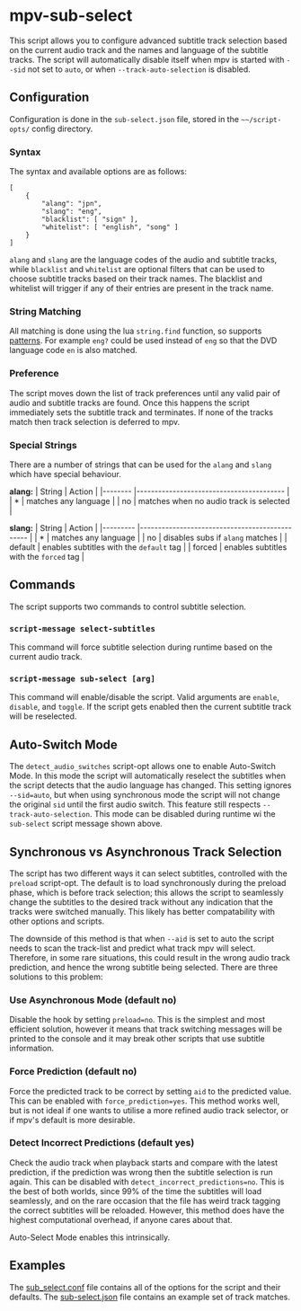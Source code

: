 # mpv-sub-select

This script allows you to configure advanced subtitle track selection based on the current audio track and the names and language of the subtitle tracks. The script will automatically disable itself when mpv is started with `--sid` not set to `auto`, or when `--track-auto-selection` is disabled.

## Configuration

Configuration is done in the `sub-select.json` file, stored in the `~~/script-opts/` config directory.

### Syntax
The syntax and available options are as follows:

```
[
    {
        "alang": "jpn",
        "slang": "eng",
        "blacklist": [ "sign" ],
        "whitelist": [ "english", "song" ]
    }
]
```

`alang` and `slang` are the language codes of the audio and subtitle tracks, while `blacklist` and `whitelist` are optional filters that can be used to choose subtitle tracks based on their track names. The blacklist and whitelist will trigger if any of their entries are present in the track name.

### String Matching
All matching is done using the lua `string.find` function, so supports [patterns](http://lua-users.org/wiki/PatternsTutorial). For example `eng?` could be used instead of `eng` so that the DVD language code `en` is also matched.

### Preference

The script moves down the list of track preferences until any valid pair of audio and subtitle tracks are found. Once this happens the script immediately sets the subtitle track and terminates. If none of the tracks match then track selection is deferred to mpv.

### Special Strings
There are a number of strings that can be used for the `alang` and `slang` which have special behaviour.

**alang:**
| String 	| Action                                  	|
|--------	|-----------------------------------------	|
| *      	| matches any language                    	|
| no     	| matches when no audio track is selected 	|

**slang:**
| String  	| Action                                        	|
|---------	|-----------------------------------------------	|
| *      	| matches any language                          	|
| no      	| disables subs if `alang` matches                	|
| default 	| enables subtitles with the `default` tag       	|
| forced  	| enables subtitles with the `forced` tag       	|

## Commands
The script supports two commands to control subtitle selection.

### `script-message select-subtitles`
This command will force subtitle selection during runtime based on the current audio track.

### `script-message sub-select [arg]`
This command will enable/disable the script. Valid arguments are `enable`, `disable`, and `toggle`. If the script gets enabled then the current subtitle track will be reselected.

## Auto-Switch Mode
The `detect_audio_switches` script-opt allows one to enable Auto-Switch Mode. In this mode the script will automatically reselect the subtitles when the script detects that the audio language has changed.
This setting ignores `--sid=auto`, but when using synchronous mode the script will not change the original `sid` until the first audio switch. This feature still respects `--track-auto-selection`.
This mode can be disabled during runtime wi the `sub-select` script message shown above.


## Synchronous vs Asynchronous Track Selection
The script has two different ways it can select subtitles, controlled with the `preload` script-opt. The default is to load synchronously during the preload phase, which is before track selection; this allows the script to seamlessly change the subtitles to the desired track without any indication that the tracks were switched manually. This likely has better compatability with other options and scripts.

The downside of this method is that when `--aid` is set to auto the script needs to scan the track-list and predict what track mpv will select. Therefore, in some rare situations, this could result in the wrong audio track prediction, and hence the wrong subtitle being selected. There are three solutions to this problem:

### Use Asynchronous Mode (default no)
Disable the hook by setting `preload=no`. This is the simplest and most efficient solution, however it means that track switching messages will be printed to the console and it may break other scripts that use subtitle information.

### Force Prediction (default no)
Force the predicted track to be correct by setting `aid` to the predicted value. This can be enabled with `force_prediction=yes`.
This method works well, but is not ideal if one wants to utilise a more refined audio track selector, or if mpv's default is more desirable.

### Detect Incorrect Predictions (default yes)
Check the audio track when playback starts and compare with the latest prediction, if the prediction was wrong then the subtitle selection is run again. This can be disabled with `detect_incorrect_predictions=no`. This is the best of both worlds, since 99% of the time the subtitles will load seamlessly, and on the rare occasion that the file has weird track tagging the correct subtitles will be reloaded. However, this method does have the highest computational overhead, if anyone cares about that.

Auto-Select Mode enables this intrinsically.


## Examples

The [sub_select.conf](/sub_select.conf) file contains all of the options for the script and their defaults. The [sub-select.json](/sub-select.json) file contains an example set of track matches.
